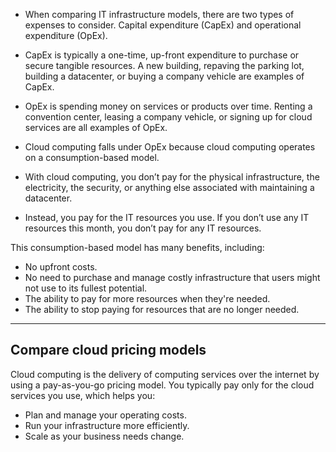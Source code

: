 - When comparing IT infrastructure models, there are two types of expenses to consider. Capital expenditure (CapEx) and operational expenditure (OpEx).
- CapEx is typically a one-time, up-front expenditure to purchase or secure tangible resources. A new building, repaving the parking lot, building a datacenter, or buying a company vehicle are examples of CapEx.
- OpEx is spending money on services or products over time. Renting a convention center, leasing a company vehicle, or signing up for cloud services are all examples of OpEx.

- Cloud computing falls under OpEx because cloud computing operates on a consumption-based model. 
- With cloud computing, you don’t pay for the physical infrastructure, the electricity, the security, or anything else associated with maintaining a datacenter.
- Instead, you pay for the IT resources you use. If you don’t use any IT resources this month, you don’t pay for any IT resources.

This consumption-based model has many benefits, including:

- No upfront costs.
- No need to purchase and manage costly infrastructure that users might not use to its fullest potential.
- The ability to pay for more resources when they're needed.
- The ability to stop paying for resources that are no longer needed.

---


## Compare cloud pricing models

Cloud computing is the delivery of computing services over the internet by using a pay-as-you-go pricing model. 
You typically pay only for the cloud services you use, which helps you:

- Plan and manage your operating costs.
- Run your infrastructure more efficiently.
- Scale as your business needs change.
